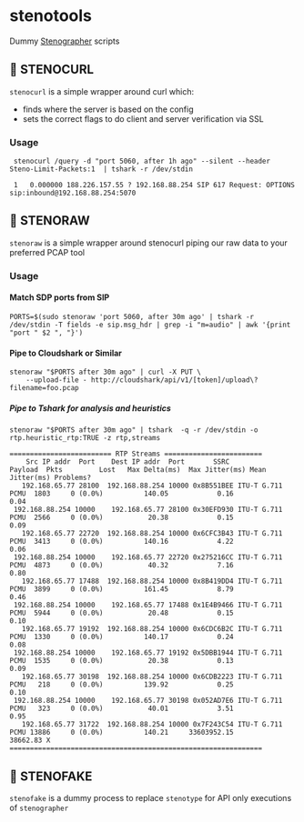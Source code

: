 # stenotools
Dummy [Stenographer](https://github.com/google/stenographer) scripts

## :pushpin: STENOCURL
`stenocurl` is a simple wrapper around curl which:
   * finds where the server is based on the config
   * sets the correct flags to do client and server verification via SSL
### Usage
```
 stenocurl /query -d "port 5060, after 1h ago" --silent --header Steno-Limit-Packets:1  | tshark -r /dev/stdin
 ```
 ```
  1   0.000000 188.226.157.55 ? 192.168.88.254 SIP 617 Request: OPTIONS sip:inbound@192.168.88.254:5070 
  ```

## :pushpin: STENORAW
`stenoraw` is a simple wrapper around stenocurl piping our raw data to your preferred PCAP tool
### Usage
#### Match SDP ports from SIP
```
PORTS=$(sudo stenoraw 'port 5060, after 30m ago' | tshark -r /dev/stdin -T fields -e sip.msg_hdr | grep -i "m=audio" | awk '{print "port " $2 ", "}')
```
#### Pipe to Cloudshark or Similar
```
stenoraw "$PORTS after 30m ago" | curl -X PUT \
    --upload-file - http://cloudshark/api/v1/[token]/upload\?filename=foo.pcap
```

##### Pipe to Tshark for analysis and heuristics
```
stenoraw "$PORTS after 30m ago" | tshark  -q -r /dev/stdin -o rtp.heuristic_rtp:TRUE -z rtp,streams
```
```
========================= RTP Streams ========================
    Src IP addr  Port    Dest IP addr  Port       SSRC          Payload  Pkts         Lost   Max Delta(ms)  Max Jitter(ms) Mean Jitter(ms) Problems?
   192.168.65.77 28100  192.168.88.254 10000 0x8B551BEE ITU-T G.711 PCMU  1803     0 (0.0%)          140.05            0.16            0.04
 192.168.88.254 10000    192.168.65.77 28100 0x30EFD930 ITU-T G.711 PCMU  2566     0 (0.0%)           20.38            0.15            0.09
   192.168.65.77 22720  192.168.88.254 10000 0x6CFC3B43 ITU-T G.711 PCMU  3413     0 (0.0%)          140.16            4.22            0.06
 192.168.88.254 10000    192.168.65.77 22720 0x275216CC ITU-T G.711 PCMU  4873     0 (0.0%)           40.32            7.16            0.80
   192.168.65.77 17488  192.168.88.254 10000 0x8B419DD4 ITU-T G.711 PCMU  3899     0 (0.0%)          161.45            8.79            0.46
 192.168.88.254 10000    192.168.65.77 17488 0x1E4B9466 ITU-T G.711 PCMU  5944     0 (0.0%)           20.48            0.15            0.10
   192.168.65.77 19192  192.168.88.254 10000 0x6CDC6B2C ITU-T G.711 PCMU  1330     0 (0.0%)          140.17            0.24            0.08
 192.168.88.254 10000    192.168.65.77 19192 0x5DBB1944 ITU-T G.711 PCMU  1535     0 (0.0%)           20.38            0.13            0.09
   192.168.65.77 30198  192.168.88.254 10000 0x6CDB2223 ITU-T G.711 PCMU   218     0 (0.0%)          139.92            0.25            0.10
 192.168.88.254 10000    192.168.65.77 30198 0x052AD7E6 ITU-T G.711 PCMU   323     0 (0.0%)           40.01            3.51            0.95
   192.168.65.77 31722  192.168.88.254 10000 0x7F243C54 ITU-T G.711 PCMU 13886     0 (0.0%)          140.21     33603952.15        38662.83 X
==============================================================
```

## :pushpin: STENOFAKE
`stenofake` is a dummy process to replace `stenotype` for API only executions of `stenographer`

